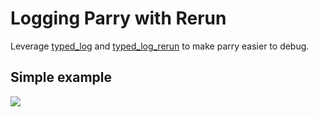 # Logging Parry with Rerun

Leverage [typed_log](https://crates.io/crates/typed_log) and [typed_log_rerun](https://crates.io/crates/typed_log_rerun)
to make parry easier to debug.

## Simple example

![](https://github.com/user-attachments/assets/2e4cb8c7-97c2-4bb1-8507-f0bc6331642c)
